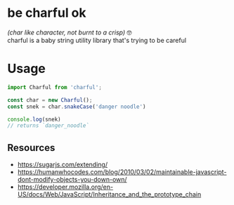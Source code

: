 # be charful ok
*(char like character, not burnt to a crisp)* 🤓  
charful is a baby string utility library that's trying to be careful

# Usage
```js
import Charful from 'charful';

const char = new Charful();
const snek = char.snakeCase('danger noodle')

console.log(snek) 
// returns `danger_noodle`

```

## Resources
- https://sugarjs.com/extending/
- https://humanwhocodes.com/blog/2010/03/02/maintainable-javascript-dont-modify-objects-you-down-own/
- https://developer.mozilla.org/en-US/docs/Web/JavaScript/Inheritance_and_the_prototype_chain
